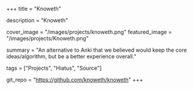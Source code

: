 +++
title = "Knoweth"

description = "Knoweth"

cover_image = "/images/projects/knoweth.png"
featured_image = "/images/projects/Knoweth.png"

summary = "An alternative to Anki that we believed would keep the core ideas/algorithm, but be a better experience overall."

tags = ["Projects", "Hiatus", "Source"]


git_repo = "https://github.com/knoweth/knoweth"
+++

